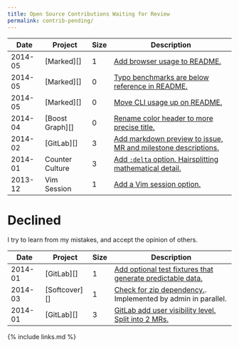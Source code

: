 ```yaml
---
title: Open Source Contributions Waiting for Review
permalink: contrib-pending/
---
```


<!--
| 2014-08 | [][] |  | []() |

| 2014-08 | [Markdown lint][] | [Proposed and implemented by others.](https://github.com/mivok/markdownlint/issues/49) |
confirmed and fixed by others: https://github.com/gitlabhq/gitlabhq/pull/7242
confirmed issue: https://github.com/gitlabhq/gitlabhq/issues/6351
duplicate: http://feedback.gitlab.com/forums/176466-general/suggestions/4077791-login-gitlab-as-another-user-impersonate-functio
mark as fixed: http://feedback.gitlab.com/forums/176466-general/suggestions/5567051-delete-branch-after-accepting-or-closing-a-merge-r
-->

| Date    | Project          | Size | Description                                                                                                     |
|---------|------------------|------|-----------------------------------------------------------------------------------------------------------------|
| 2014-05 | [Marked][]       | 1    | [Add browser usage to README.](https://github.com/chjj/marked/pull/414)                                         |
| 2014-05 | [Marked][]       | 0    | [Typo benchmarks are below reference in README.](https://github.com/chjj/marked/pull/412)                       |
| 2014-05 | [Marked][]       | 0    | [Move CLI usage up on README.](https://github.com/chjj/marked/pull/411)                                         |
| 2014-04 | [Boost Graph][]  | 0    | [Rename color header to more precise title.](https://github.com/boostorg/graph/pull/7)                          |
| 2014-02 | [GitLab][]       | 3    | [Add markdown preview to issue, MR and milestone descriptions.](https://github.com/gitlabhq/gitlabhq/pull/6356) |
| 2014-01 | Counter Culture  | 3    | [Add `:delta` option. Hairsplitting mathematical detail.](https://github.com/magnusvk/counter_culture/pull/43)  |
| 2013-12 | Vim Session      | 1    | [Add a Vim session option.](https://github.com/xolox/vim-session/pull/81)                                       |

# Declined

I try to learn from my mistakes, and accept the opinion of others.

| Date    | Project       | Size | Description                                                                                                    |
|---------|---------------|------|----------------------------------------------------------------------------------------------------------------|
| 2014-01 | [GitLab][]    | 1    | [Add optional test fixtures that generate predictable data.](https://github.com/gitlabhq/gitlabhq/pull/5896)   |
| 2014-03 | [Softcover][] | 1    | [Check for zip dependency.](https://github.com/softcover/softcover/pull/94). Implemented by admin in parallel. |
| 2014-01 | [GitLab][]    | 3    | [GitLab add user visibility level. Split into 2 MRs.](https://github.com/gitlabhq/gitlabhq/pull/6028)          |

{% include links.md %}
